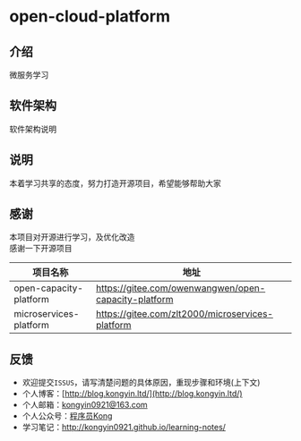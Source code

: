 # open-cloud-platform

## 介绍
微服务学习

## 软件架构
软件架构说明 

## 说明
本着学习共享的态度，努力打造开源项目，希望能够帮助大家

## 感谢

本项目对开源进行学习，及优化改造 </br>感谢一下开源项目

| 项目名称   | 地址   |
| ---- | ---- |
|   open-capacity-platform   |   https://gitee.com/owenwangwen/open-capacity-platform  |
| microservices-platform |https://gitee.com/zlt2000/microservices-platform|
## 反馈
* 欢迎提交`ISSUS`，请写清楚问题的具体原因，重现步骤和环境(上下文)
* 个人博客：[http://blog.kongyin.ltd/](http://blog.kongyin.ltd/)
* 个人邮箱：kongyin0921@163.com
* 个人公众号：[程序员Kong](https://gitee.com/kongyin/picture_bed/raw/master/wx_picture/20210211181215.png)
* 学习笔记：http://kongyin0921.github.io/learning-notes/
